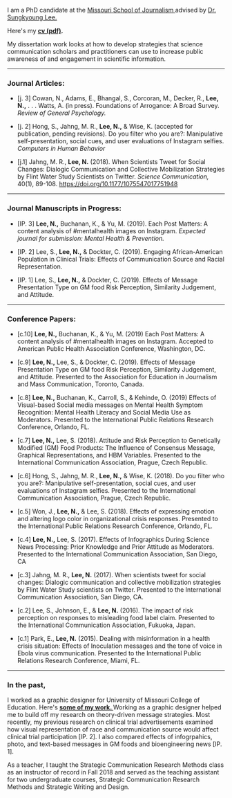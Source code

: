 I am a PhD candidate at the <a href="https://journalism.missouri.edu/">Missouri School of Journalism </a> advised by <a href="https://journalism.missouri.edu/staff/sungkyoung-lee/">Dr. Sungkyoung Lee. </a>

Here's my **[cv (pdf)](./Lee_CV_082419.pdf).**  

My dissertation work looks at how to develop strategies that science communication scholars and practitioners can use to increase public awareness of and engagement in scientific information.
* * *

### Journal Articles:

*   [j. 3] Cowan, N., Adams, E., Bhangal, S., Corcoran, M., Decker, R., **Lee, N.,** . . . Watts, A. (in press). Foundations of Arrogance: A Broad Survey. _Review of General Psychology._ 

*   [j. 2] Hong, S., Jahng, M. R., **Lee, N.,** & Wise, K. (accepted for publication, pending revisions). Do you filter who you are?: Manipulative self-presentation, social cues, and user evaluations of Instagram selfies. _Computers in Human Behavior_

*   [j.1] Jahng, M. R., **Lee, N.** (2018). When Scientists Tweet for Social Changes: Dialogic Communication and Collective Mobilization Strategies by Flint Water Study Scientists on Twitter. _Science Communication,_ 40(1), 89-108. <a href=" https://doi.org/10.1177/1075547017751948"> https://doi.org/10.1177/1075547017751948 </a>  

* * *

### Journal Manuscripts in Progress:

*   [IP. 3] **Lee, N.,** Buchanan, K., & Yu, M. (2019). Each Post Matters: A content analysis of #mentalhealth images on Instagram. _Expected journal for submission: Mental Health & Prevention._

*   [IP. 2] Lee, S., **Lee, N.,** & Dockter, C. (2019). Engaging African-American Population in Clinical Trials: Effects of Communication Source and Racial Representation. 

*   [IP. 1] Lee, S., **Lee, N.,** & Dockter, C. (2019). Effects of Message Presentation Type on GM food Risk Perception, Similarity Judgement, and Attitude. 

* * *

### Conference Papers:

*   [c.10] **Lee, N.,** Buchanan, K., & Yu, M. (2019) Each Post Matters: A content analysis of #mentalhealth images on Instagram. Accepted to American Public Health Association Conference, Washington, DC. 

*   [c.9] **Lee, N.,** Lee, S., & Dockter, C. (2019). Effects of Message Presentation Type on GM food Risk Perception, Similarity Judgement, and Attitude. Presented to the Association for Education in Journalism and Mass Communication, Toronto, Canada. 

*   [c.8] **Lee, N.,** Buchanan, K., Carroll, S., & Kehinde, O. (2019) Effects of Visual-based Social media messages on Mental Health Symptom Recognition: Mental Health Literacy and Social Media Use as Moderators. Presented to the International Public Relations Research Conference, Orlando, FL. 

*   [c.7] **Lee, N.,** Lee, S. (2018). Attitude and Risk Perception to Genetically Modified (GM) Food Products: The Influence of Consensus Message, Graphical Representations, and HBM Variables. Presented to the International Communication Association, Prague, Czech Republic. 

*   [c.6] Hong, S., Jahng, M. R., **Lee, N.,** & Wise, K. (2018). Do you filter who you are?: Manipulative self-presentation, social cues, and user evaluations of Instagram selfies. Presented to the International Communication Association, Prague, Czech Republic. 

*   [c.5] Won, J., **Lee, N.,** & Lee, S. (2018). Effects of expressing emotion and altering logo color in organizational crisis responses. Presented to the International Public Relations Research Conference, Orlando, FL. 

*   [c.4] **Lee, N.,** Lee, S. (2017). Effects of Infographics During Science News Processing: Prior Knowledge and Prior Attitude as Moderators. Presented to the International Communication Association, San Diego, CA 

*   [c.3] Jahng, M. R., **Lee, N.** (2017). When scientists tweet for social changes: Dialogic communication and collective mobilization strategies by Flint Water Study scientists on Twitter. Presented to the International Communication Association, San Diego, CA. 

*   [c.2] Lee, S., Johnson, E., & **Lee, N.** (2016). The impact of risk perception on responses to misleading food label claim. Presented to the International Communication Association, Fukuoka, Japan. 

*   [c.1] Park, E., **Lee, N.** (2015). Dealing with misinformation in a health crisis situation: Effects of Inoculation messages and the tone of voice in Ebola virus communication. Presented to the International Public Relations Research Conference, Miami, FL.

* * * 

### In the past,

I worked as a graphic designer for University of Missouri College of Education. Here's **<a href="https://namyeon.github.io/work.html">some of my work. </a>** Working as a graphic designer helped me to build off my research on theory-driven message strategies. Most recently, my previous research on clinical trial advertisements examined how visual representation of race and communication source would affect clinical trial participation [IP. 2]. I also compared effects of infogrpahics, photo, and text-based messages in GM foods and bioengineering news [IP. 1]. 

As a teacher, I taught the Strategic Communication Research Methods class as an instructor of record in Fall 2018 and served as the teaching assistant for two undergraduate courses, Strategic Communication Research Methods and Strategic Writing and Design.  

<br>
<br>
